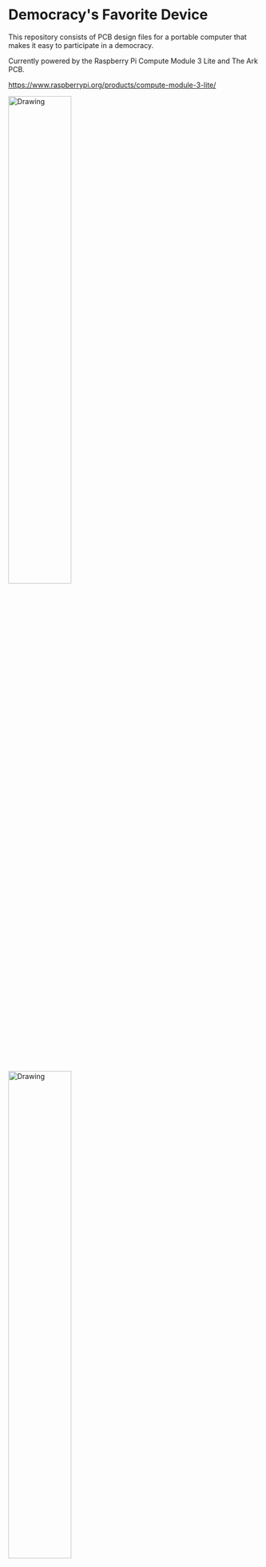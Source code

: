 # Democracy's Favorite Device

 This repository consists of PCB design files for a portable computer that makes it easy to participate in a democracy.

Currently powered by the Raspberry Pi Compute Module 3 Lite and The Ark PCB.

https://www.raspberrypi.org/products/compute-module-3-lite/
 

<img src="https://github.com/thearkadia/The_Ark/blob/master/theark.jpg" alt="Drawing" style="width: 50%;"/>

<img src="https://github.com/thearkadia/The_Ark/blob/master/thearkback.jpg" alt="Drawing" style="width: 50%;"/>



<img src="https://github.com/thearkadia/The_Ark/blob/master/theark-withpockethome.mp4" alt="Drawing" style="width: 50%;"/>






